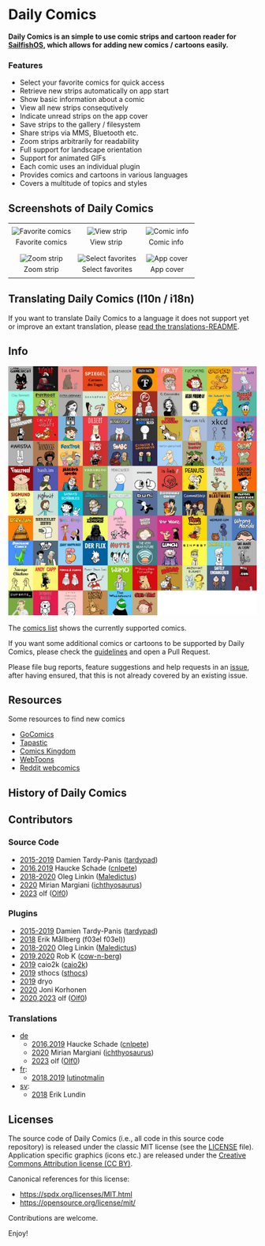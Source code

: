 # Daily Comics
**Daily Comics is an simple to use comic strips and cartoon reader for [SailfishOS](https://sailfishos.org/), which allows for adding new comics / cartoons easily.**

### Features
- Select your favorite comics for quick access
- Retrieve new strips automatically on app start
- Show basic information about a comic
- View all new strips consequtively
- Indicate unread strips on the app cover
- Save strips to the gallery / filesystem
- Share strips via MMS, Bluetooth etc.
- Zoom strips arbitrarily for readability
- Full support for landscape orientation
- Support for animated GIFs
- Each comic uses an individual plugin
- Provides comics and cartoons in various languages
- Covers a multitude of topics and styles

## Screenshots of Daily Comics
|       |       |       |
| :---: | :---: | :---: |
|       |       |       |
| ![Favorite comics](https://github.com/sailfishos-applications/daily-comics/raw/master/info/screenshots/favorites.png) | ![View strip](https://github.com/sailfishos-applications/daily-comics/raw/master/info/screenshots/comic_bar.png) | ![Comic info](https://github.com/sailfishos-applications/daily-comics/raw/master/info/screenshots/comic_info.png) |
| Favorite&nbsp;comics | &nbsp;&nbsp;&nbsp;&nbsp;View&nbsp;strip&nbsp;&nbsp;&nbsp;&nbsp;&nbsp; | &nbsp;&nbsp;&nbsp;Comic&nbsp;info&nbsp;&nbsp;&nbsp;&nbsp; |
|       |       |       |
|       |       |       |
| ![Zoom strip](https://github.com/sailfishos-applications/daily-comics/raw/master/info/screenshots/image_zoom.png) | ![Select favorites](https://github.com/sailfishos-applications/daily-comics/raw/master/info/screenshots/settings.png) | ![App cover](https://github.com/sailfishos-applications/daily-comics/raw/master/info/screenshots/cover.png) |
| Zoom strip | Select favorites | App cover |
|       |       |       |

## Translating Daily Comics (l10n / i18n)
If you want to translate Daily Comics to a language it does not support yet or improve an extant translation, please [read the translations-README](./translations#readme).

## Info
![Comics covers](./info/comics_covers.jpg?raw=true "Comics covers")

The [comics list](./info/comics_list.md) shows the currently supported comics.

If you want some additional comics or cartoons to be supported by Daily Comics, please check the [guidelines](./info/comic_addition.md) and open a Pull Request.

Please file bug reports, feature suggestions and help requests in an [issue](./issues), after having ensured, that this is not already covered by an existing issue.

## Resources
Some resources to find new comics
- [GoComics](https://gocomics.com/)
- [Tapastic](https://tapastic.com/)
- [Comics Kingdom](https://comicskingdom.com/)
- [WebToons](https://www.webtoons.com/)
- [Reddit webcomics](https://www.reddit.com/r/webcomics/)

## History of Daily Comics

## Contributors
### Source Code
- [2015-2019](https://github.com/sailfishos-applications/daily-comics/commits?author=tardypad) Damien Tardy-Panis ([tardypad](https://github.com/tardypad))
- [2016,2019](https://github.com/sailfishos-applications/daily-comics/commits?author=cnlpete) Haucke Schade ([cnlpete](https://github.com/cnlpete))
- [2018-2020](https://github.com/sailfishos-applications/daily-comics/commits?author=Maledictus) Oleg Linkin ([Maledictus](https://github.com/Maledictus))
- [2020](https://github.com/sailfishos-applications/daily-comics/commits?author=ichthyosaurus) Mirian Margiani ([ichthyosaurus](https://github.com/ichthyosaurus))
- [2023](https://github.com/sailfishos-applications/daily-comics/commits?author=Olf0) olf ([Olf0](https://github.com/Olf0))

### Plugins
- [2015-2019](https://github.com/sailfishos-applications/daily-comics/commits?author=tardypad) Damien Tardy-Panis ([tardypad](https://github.com/tardypad))
- [2018](https://github.com/sailfishos-applications/daily-comics/commits?author=f03el) Erik Mållberg (f03el f03el))
- [2018-2020](https://github.com/sailfishos-applications/daily-comics/commits?author=Maledictus) Oleg Linkin ([Maledictus](https://github.com/Maledictus))
- [2019,2020](https://github.com/sailfishos-applications/daily-comics/commits?author=cow-n-berg) Rob K ([cow-n-berg](https://github.com/cow-n-berg))
- [2019](https://github.com/sailfishos-applications/daily-comics/commits?author=caio2k) caio2k ([caio2k](https://github.com/caio2k))
- [2019](https://github.com/sailfishos-applications/daily-comics/commits?author=sthocs) sthocs ([sthocs](https://github.com/sthocs))
- [2019](https://github.com/sailfishos-applications/daily-comics/commit/f28be7cf1d112f9e48bf853ad032f8f6f9a622c8) dryo
- [2020](https://github.com/sailfishos-applications/daily-comics/commit/47a83f15c3c43ac189cd31ea327e98cad19addb3) Joni Korhonen
- [2020,2023](https://github.com/sailfishos-applications/daily-comics/commits?author=Olf0) olf ([Olf0](https://github.com/Olf0))

### Translations
- [de](https://app.transifex.com/olf/daily-comics/language/de/)
  - [2016,2019](https://github.com/sailfishos-applications/daily-comics/commits?author=cnlpete) Haucke Schade ([cnlpete](https://github.com/cnlpete))
  - [2020](https://github.com/sailfishos-applications/daily-comics/commits?author=ichthyosaurus) Mirian Margiani ([ichthyosaurus](https://github.com/ichthyosaurus))
  - [2023](https://github.com/sailfishos-applications/daily-comics/commits?author=Olf0) olf ([Olf0](https://github.com/Olf0))
- [fr](https://app.transifex.com/olf/daily-comics/language/fr/):
  - [2018,2019](https://github.com/sailfishos-applications/daily-comics/commits?author=lutinotmalin) [lutinotmalin](https://github.com/lutinotmalin)
- [sv](https://app.transifex.com/olf/daily-comics/language/sv/):
  - [2018](https://github.com/sailfishos-applications/daily-comics/commit/dfd23fb435a846fe5776a440669d92fe2eb5c39d) Erik Lundin

## Licenses
The source code of Daily Comics (i.e., all code in this source code repository) is released under the classic MIT license (see the [LICENSE](./LICENSE.txt) file).
Application specific graphics (icons etc.) are released under the [Creative Commons Attribution license (CC BY)](https://creativecommons.org/licenses/by/4.0/deed.en).

Canonical references for this license:
- https://spdx.org/licenses/MIT.html
- https://opensource.org/license/mit/

Contributions are welcome.

Enjoy!
